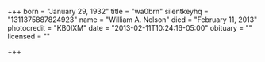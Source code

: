 +++
born = "January 29, 1932"
title = "wa0brn"
silentkeyhq = "1311375887824923"
name = "William A. Nelson"
died = "February 11, 2013"
photocredit = "KB0IXM"
date = "2013-02-11T10:24:16-05:00"
obituary = ""
licensed = ""

+++

